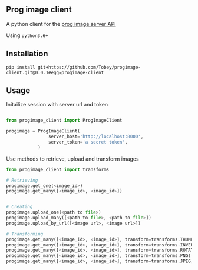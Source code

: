 Prog image client 
------------------


A python client for the [prog image server API](https://github.com/tobey/progimage-server)

Using `python3.6+`

Installation 
------------

```
pip install git+https://github.com/Tobey/progimage-client.git@0.0.1#egg=progimage-client
```

Usage
-----

Initailize session with server url and token

```python

from progimage_client import ProgImageClient

progimage = ProgImageClient(
                server_host='http://localhost:8000',
                server_token='a secret token',
            )

```

Use methods to retrieve, upload and transform images

```python
from progimage_client import transforms

# Retrieving 
progimage.get_one(<image_id>)
progimage.get_many([<image_id>, <image_id>])


# Creating
progimage.upload_one(<path to file>)
progimage.upload_many([<path to file>, <path to file>])
progimage.upload_by_url([<image url>, <image url>])

# Transforming
progimage.get_many([<image_id>, <image_id>], transform=transforms.THUMBNAIL)
progimage.get_many([<image_id>, <image_id>], transform=transforms.INVERT)
progimage.get_many([<image_id>, <image_id>], transform=transforms.ROTATE)
progimage.get_many([<image_id>, <image_id>], transform=transforms.PNG)
progimage.get_many([<image_id>, <image_id>], transform=transforms.JPEG)
```
